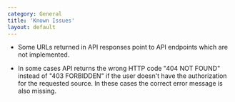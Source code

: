 ```yaml
---
category: General
title: 'Known Issues'
layout: default
---
```


- Some URLs returned in API responses point to API endpoints which are not implemented.

- In some cases API returns the wrong HTTP code "404 NOT FOUND" instead of "403 FORBIDDEN" if the user doesn't have the authorization for the requested source. 
  In these cases the correct error message is also missing. 